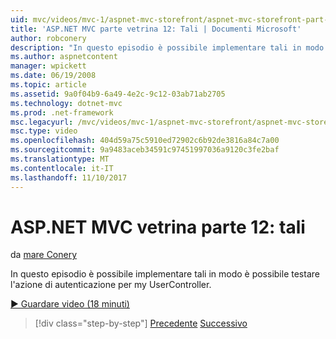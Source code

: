 ```yaml
---
uid: mvc/videos/mvc-1/aspnet-mvc-storefront/aspnet-mvc-storefront-part-12-mocking
title: 'ASP.NET MVC parte vetrina 12: Tali | Documenti Microsoft'
author: robconery
description: "In questo episodio è possibile implementare tali in modo è possibile testare l'azione di autenticazione per my UserController."
ms.author: aspnetcontent
manager: wpickett
ms.date: 06/19/2008
ms.topic: article
ms.assetid: 9a0f04b9-6a49-4e2c-9c12-03ab71ab2705
ms.technology: dotnet-mvc
ms.prod: .net-framework
msc.legacyurl: /mvc/videos/mvc-1/aspnet-mvc-storefront/aspnet-mvc-storefront-part-12-mocking
msc.type: video
ms.openlocfilehash: 404d59a75c5910ed72902c6b92de3816a84c7a00
ms.sourcegitcommit: 9a9483aceb34591c97451997036a9120c3fe2baf
ms.translationtype: MT
ms.contentlocale: it-IT
ms.lasthandoff: 11/10/2017
---
```

<a name="aspnet-mvc-storefront-part-12-mocking"></a>ASP.NET MVC vetrina parte 12: tali
====================
da [mare Conery](https://github.com/robconery)

In questo episodio è possibile implementare tali in modo è possibile testare l'azione di autenticazione per my UserController.

[&#9654; Guardare video (18 minuti)](https://channel9.msdn.com/Blogs/ASP-NET-Site-Videos/aspnet-mvc-storefront-part-12-mocking)

>[!div class="step-by-step"]
[Precedente](aspnet-mvc-storefront-part-11-hooking-up-the-shopping-cart-and-using-components.md)
[Successivo](aspnet-mvc-storefront-part-13-dependency-injection.md)
